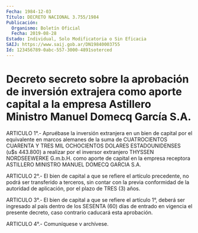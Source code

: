 ```yaml
---
Fecha: 1984-12-03
Título: DECRETO NACIONAL 3.755/1984
Publicación:
  Organismo: Boletín Oficial
  Fecha: 2019-08-28
Estado: Individual, Solo Modificatoria o Sin Eficacia
SAIJ: https://www.saij.gob.ar/DN19840003755
Id: 123456789-0abc-557-3000-4891soterced
---
```

# Decreto secreto sobre la aprobación de inversión extrajera como aporte capital a la empresa Astillero Ministro Manuel Domecq García S.A.

<a id="1"></a>
ARTICULO 1°.- Apruébase la inversión extranjera en un bien de capital por el equivalente en marcos alemanes de la suma de CUATROCIENTOS CUARENTA Y TRES MIL OCHOCIENTOS DOLARES ESTADOUNIDENSES (u$s 443.800) a realizar por el inversor extranjero THYSSEN NORDSEEWERKE G.m.b.H. como aporte de capital en la empresa receptora ASTILLERO MINISTRO MANUEL DOMECQ GARCIA S.A.

<a id="2"></a>
ARTICULO 2°.- El bien de capital a que se refiere el artículo precedente, no podrá ser transferido a terceros, sin contar con la previa conformidad de la autoridad de aplicación, por el plazo de TRES (3) años.

<a id="3"></a>
ARTICULO 3°.- El bien de capital a que se refiere el artículo 1°, deberá ser ingresado al país dentro de los SESENTA (60) días de entrado en vigencia el presente decreto, caso contrario caducará esta aprobación.

<a id="4"></a>
ARTICULO 4°.- Comuníquese v archívese.
